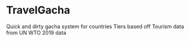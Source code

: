 # TravelGacha
Quick and dirty gacha system for countries
Tiers based off Tourism data from UN WTO 2019 data
